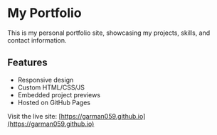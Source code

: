 # My Portfolio

This is my personal portfolio site, showcasing my projects, skills, and contact information.

## Features

- Responsive design
- Custom HTML/CSS/JS
- Embedded project previews
- Hosted on GitHub Pages

Visit the live site: [https://garman059.github.io](https://garman059.github.io)
